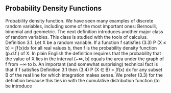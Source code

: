 ## Probability Density Functions

Probability density function. We have seen many examples of discrete random
variables, including some of the most important ones: Bernoulli, binomial and
geometric. The next definition introduces another major class of random variables.
This class is studied with the tools of calculus.
Definition 3.1. Let X be a random variable. If a function f satisfies
(3.3) P (X ≤ b) = ∫f(x)dx
for all real values b, then f is the probability density function (p.d.f.) of X.
In plain English the definition requires that the probability that the value of X
lies in the interval (−∞, b] equals the area under the graph of f from −∞ to b. An
important (and somewhat surprising) technical fact is that if f satisfies Definition
3.1 then
(3.4) P (X ∈ B) = ∫f(x) dx
for any subset B of the real line for which integration makes sense. We prefer (3.3)
for the definition because this ties in with the cumulative distribution function (to
be introduce